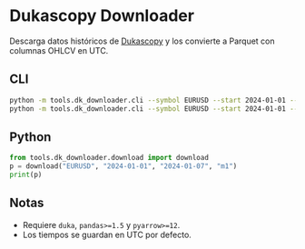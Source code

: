 # Dukascopy Downloader

Descarga datos históricos de [Dukascopy](https://www.dukascopy.com/) y los
convierte a Parquet con columnas OHLCV en UTC.

## CLI

```bash
python -m tools.dk_downloader.cli --symbol EURUSD --start 2024-01-01 --end 2024-01-15 --granularity m1
python -m tools.dk_downloader.cli --symbol EURUSD --start 2024-01-01 --end 2024-01-01 --granularity tick --aggregate-to 1min
```

## Python

```python
from tools.dk_downloader.download import download
p = download("EURUSD", "2024-01-01", "2024-01-07", "m1")
print(p)
```

## Notas

- Requiere `duka`, `pandas>=1.5` y `pyarrow>=12`.
- Los tiempos se guardan en UTC por defecto.
